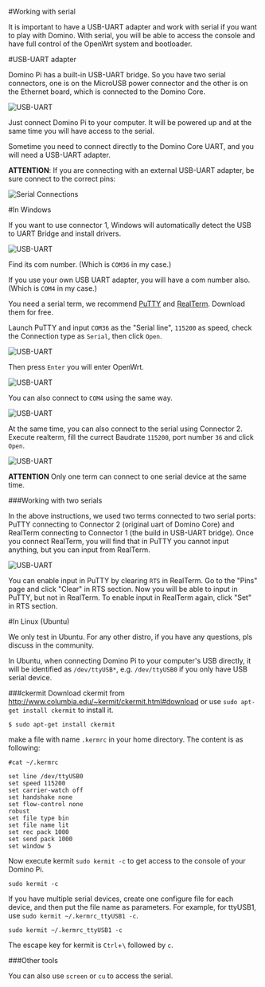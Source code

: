 #Working with serial

It is important to have a USB-UART adapter and work with serial if you want to play with Domino. With serial, you will be able to access the console and have full control of the OpenWrt system and bootloader.

#USB-UART adapter

Domino Pi has a built-in USB-UART bridge. So you have two serial connectors, one is on the MicroUSB power connector and the other is on the Ethernet board, which is connected to the Domino Core. 

![USB-UART](src/adapter.jpg)

Just connect Domino Pi to your computer. It will be powered up and at the same time you will have access to the serial.

Sometime you need to connect directly to the Domino Core UART, and you will need a USB-UART adapter.


**ATTENTION**: If you are connecting with an external USB-UART adapter, be sure connect to the correct pins:

![Serial Connections](src/serial-connection.jpg)

#In Windows

If you want to use connector 1, Windows will automatically detect the USB to UART Bridge and install drivers. 

![USB-UART](src/driver.jpg)

Find its com number. (Which is `COM36` in my case.) 

If you use your own USB UART adapter, you will have a com number also. (Which is `COM4` in my case.)

You need a serial term, we recommend [PuTTY](http://http://www.chiark.greenend.org.uk/~sgtatham/putty/download.html) and [RealTerm](http://realterm.sourceforge.net/). Download them for free.

Launch PuTTY and input `COM36` as the "Serial line", `115200` as speed, check the Connection type as `Serial`, then click `Open`. 

![USB-UART](src/putty.jpg)

Then press `Enter` you will enter OpenWrt.

![USB-UART](src/putty1.jpg)

You can also connect to `COM4` using the same way.

![USB-UART](src/putty2.jpg)

At the same time, you can also connect to the serial using Connector 2. Execute realterm, fill the currect Baudrate `115200`, port number `36` and click `Open`. 

![USB-UART](src/realterm.jpg)

**ATTENTION** Only one term can connect to one serial device at the same time.

###Working with two serials

In the above instructions, we used two terms connected to two serial ports: PuTTY connecting to Connector 2 (original uart of Domino Core) and RealTerm connecting to Connector 1 (the build in USB-UART bridge). Once you connect RealTerm, you will find that in PuTTY you cannot input anything, but you can input from RealTerm. 

![USB-UART](src/realterm1.jpg)

You can enable input in PuTTY by clearing `RTS` in RealTerm. Go to the "Pins" page and click "Clear" in RTS section. Now you will be able to input in PuTTY, but not in RealTerm. To enable input in RealTerm again, click "Set" in RTS section.

#In Linux (Ubuntu)

We only test in Ubuntu. For any other distro, if you have any questions, pls discuss in the community.

In Ubuntu, when connecting Domino Pi to your computer's USB directly, it will be identified as `/dev/ttyUSB*`, e.g. `/dev/ttyUSB0` if you only have USB serial device.

###ckermit
Download ckermit from http://www.columbia.edu/~kermit/ckermit.html#download or use `sudo apt-get install ckermit` to install it.

```
$ sudo apt-get install ckermit
```

make a file with name `.kermrc` in your home directory. The content is as following:
```
#cat ~/.kermrc

set line /dev/ttyUSB0
set speed 115200
set carrier-watch off
set handshake none
set flow-control none
robust
set file type bin
set file name lit
set rec pack 1000
set send pack 1000
set window 5
``` 

Now execute kermit `sudo kermit -c` to get access to the console of your Domino Pi.
```
sudo kermit -c
```

If you have multiple serial devices, create one configure file for each device, and then put the file name as parameters. For example, for ttyUSB1, use `sudo kermit ~/.kermrc_ttyUSB1 -c`. 
```
sudo kermit ~/.kermrc_ttyUSB1 -c
```

The escape key for kermit is `Ctrl`+`\` followed by `c`.

###Other tools

You can also use `screen` or `cu` to access the serial.



